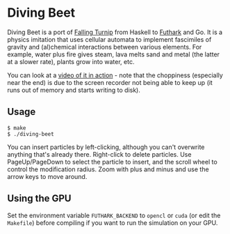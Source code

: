 # Diving Beet

Diving Beet is a port of [Falling
Turnip](https://github.com/tranma/falling-turnip) from Haskell to
[Futhark](https://futhark-lang.org) and Go.  It is a physics imitation
that uses cellular automata to implement fascimiles of gravity and
(al)chemical interactions between various elements.  For example,
water plus fire gives steam, lava melts sand and metal (the latter at
a slower rate), plants grow into water, etc.

You can look at a [video of it in
action](http://sigkill.dk/junk/diving-beet.webm) - note that the
choppiness (especially near the end) is due to the screen recorder not
being able to keep up (it runs out of memory and starts writing to
disk).

## Usage

```
$ make
$ ./diving-beet
```

You can insert particles by left-clicking, although you can't
overwrite anything that's already there.  Right-click to delete
particles.  Use PageUp/PageDown to select the particle to insert, and
the scroll wheel to control the modification radius.  Zoom with plus
and minus and use the arrow keys to move around.

## Using the GPU

Set the environment variable `FUTHARK_BACKEND` to `opencl` or `cuda`
(or edit the `Makefile`) before compiling if you want to run the
simulation on your GPU.
